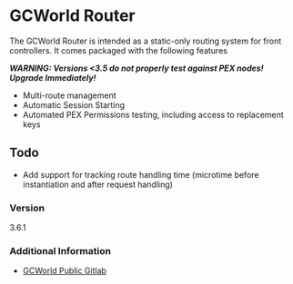 # GCWorld Router

The GCWorld Router is intended as a static-only routing system for front controllers.  It comes packaged with the following features

***WARNING: Versions <3.5 do not properly test against PEX nodes!  Upgrade Immediately!***

  - Multi-route management
  - Automatic Session Starting
  - Automated PEX Permissions testing, including access to replacement keys

## Todo

  - Add support for tracking route handling time (microtime before instantiation and after request handling)

### Version
3.6.1

### Additional Information

* [GCWorld Public Gitlab](https://gitlab.konghack.com/groups/GCWorld)
